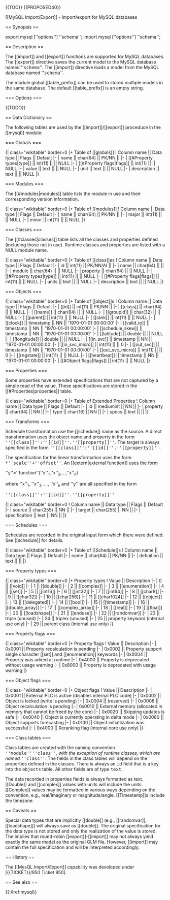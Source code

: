 {{TOC}}
{{PROPOSED40}}

[[MySQL Import/Export]] - Import/export for MySQL databases 

== Synopsis ==

 export mysql [''options''] ''schema'';
 import mysql [''options''] ''schema'';

== Description ==

The [[import]] and [[export]] functions are supported for MySQL databases.  The [[export]] directive saves the current model to the MySQL database named ''<tt>schema</tt>''. The [[import]] directive loads a model from the MySQL database named ''<tt>schema</tt>''. 

The module global [[table_prefix]] can be used to stored multiple models in the same database.  The default [[table_prefix]] is an empty string.

=== Options ===

{{TODO}}

== Data Dictionary ==

The following tables are used by the [[import]]/[[export]] proceduce in the [[mysql]] module:

=== Globals ===

{| class="wikitable" border=0
|+ Table of [[globals]]
! Column name || Data type || Flags || Default
|- 
| name || char(64) || PK/NN || 
|-
| [[#Property types|type]] || int(11) ||  || NULL
|-
| [[#Property flags|flags]] || int(11) ||  || NULL
|-
| value || text ||  || NULL
|-
| unit || text ||  || NULL
|-
| description || text ||  || NULL
|}

=== Modules ===

The [[#modules|modules]] table lists the module in use and their corresponding version information.

{| class="wikitable" border=0
|+ Table of [[modules]]
! Column name || Data type || Flags || Default
|-
| name || char(64) || PK/NN ||
|-
| major || int(11) || || NULL
|-
| minor || int(11) || || NULL
|}

=== Classes ===

The [[#classes|classes]] table lists all the classes and properties defined (including those not in use).  Runtime classes and properties are listed with a NULL module name.

{| class="wikitable" border=0
|+ Table of [[class]]es
! Column name || Data type || Flags || Default
|-
| id || int(11) || PK/NN/AI ||
|-
| name || char(64) || ||
|-
| module || char(64) || || NULL
|-
| property || char(64) || || NULL
|-
| [[#Property types|type]] || int(11) || || NULL
|-
| [[#Property flags|flags]] || int(11) || || NULL
|-
| units || text || || NULL
|-
| description || text || || NULL
|}

=== Objects ===

{| class="wikitable" border=0
|+ Table of [[object]]s
! Column name || Data type || Flags || Default
|-
| [[id]] || int(11) || PK/NN || 
|-
| [[class]] || char(64) || || NULL
|-
| [[name]] || char(64) || || NULL
|-
| [[groupid]] || char(32) || || NULL
|-
| [[parent]] || int(11) || || NULL
|-
| [[rank]] || int(11) || || NULL
|-
| [[clock]] || timestamp || NN || '1970-01-01 00:00:00'
|-
| [[valid_to]] || timestamp || NN || '1970-01-01 00:00:00'
|-
| [[schedule_skew]] || timestamp || NN || '1970-01-01 00:00:00'
|-
| [[latitude]] || double || || NULL
|-
| [[longitude]] || double || || NULL
|-
| [[in_svc]] || timestamp || NN || '1970-01-01 00:00:00'
|-
| [[in_svc_micro]] || int(11) || || 0
|-
| [[out_svc]] || timestamp || NN || '1970-01-01 00:00:00'
|-
| [[out_svc_micro]] || int(11) || || 0
|-
| [[rngstate]] || int(11) || || NULL
|-
| [[heartbeat]] || timestamp || NN || '1970-01-01 00:00:00'
|-
| [[#Object flags|flags]] || int(11) || || NULL
|}

=== Properties ===

Some properties have extended specifications that are not captured by a simple read of the value.  These specifications are stored in the [[#Properties|properties]] table.

{| class="wikitable" border=0
|+ Table of Extended Properties
! Column name || Data type || Flags || Default
|-
| id || mediumint || NN ||
|-
| property || char(64) || NN ||
|-
| type || char(16) || NN ||
|-
| specs || text || ||
|}

=== Transforms ===

Schedule transformation use the [[schedule]] name as the source.  A direct transformation uses the object name and property in the form <tt>''[[class]]'':''[[id]]''.''[[property]]''</tt>.  The target is always specified in the form <tt>''[[class]]'':''[[id]]''.''[[property]]''</tt>.  

The specification for the linear transformation uses the form <tt>*''scale''+''offset''</tt>.  An [[extern|external function]] uses the form 

 ''y''=''function''(''x''<sub>1</sub>,''x''<sub>2</sub>,...,''x''<sub>n</sub>)

where ''x''<sub>1</sub>, ''x''<sub>2</sub>, ..., ''x''<sub>n</sub> and ''y'' are all specified in the form

  <tt>''[[class]]'':''[[id]]''.''[[property]]''</tt>

{| class="wikitable" border=0
! Column name || Data type || Flags || Default
|-
| source || char(255) || NN ||
|-
| target || char(255) || NN ||
|-
| specification || text || NN ||
|}

=== Schedules ===

Schedules are recorded in the original input form which there were defined.  See [[schedule]] for details.

{| class="wikitable" border=0
|+ Table of [[Schedule]]s
! Column name || Data type || Flags || Default
|-
| name || char(64) || PK/NN ||
|-
| definition || text || ||
|}

=== Property types ===

{| class="wikitable" border=0
|+ Property types
! Value || Description
|-
| 0 || [[void]]
|-
| 1 || [[double]]
|- 
| 2 || [[complex]]
|- 
| 3 || [[enumeration]]
|- 
| 4 || [[set]]
|- 
| 5 || [[int16]]
|- 
| 6 || [[int32]]
|- 
| 7 || [[int64]]
|- 
| 8 || [[char8]]
|- 
| 9 || [[char32]]
|- 
| 10 || [[char256]]
|- 
| 11 || [[char1024]]
|- 
| 12 || [[object]]
|- 
| 13 || [[delegated]]
|- 
| 14 || [[bool]]
|- 
| 15 || [[timestamp]]
|- 
| 16 || [[double_array]]
|- 
| 17 || [[complex_array]]
|- 
| 18 || [[real]]
|- 
| 19 || [[float]]
|- 
| 20 || [[loadshape]]
|- 
| 21 || [[enduse]]
|- 
| 22 || [[randomvar]]
|-
| 23 || triple (unused)
|-
| 24 || triplex (unused)
|-
| 25 || property keyword (internal use only)
|-
| 29 || parent class (internal use only)
|}

=== Property flags ===

{| class="wikitable" border=0
|+ Property flags
! Value || Description 
|-
| 0x0001 || Property recalculation is pending
|-
| 0x0002 || Property support single character [[set]] and [[enumeration]] keywords
|-
| 0x0004 || Property was added at runtime
|-
| 0x4000 || Property is deprecated without usage warning
|-
| 0x8000 || Property is deprecated with usage warning
|}

=== Object flags ===

{| class="wikitable" border=0
|+ Object flags
! Value || Description
|-
| 0x0001 || External PLC is active (disables internal PLC code)
|-
| 0x0002 || Object is locked (write is pending)
|-
| 0x0004 || (reserved)
|-
| 0x0008 || Object recalculation is pending
|-
| 0x0010 || External memory (allocated in memory that cannot be freed by the core)
|-
| 0x0020 || Skipping updates is safe
|-
| 0x0040 || Object is currently operating in delta mode
|-
| 0x0080 || Object supports forecasting
|-
| 0x0100 || Object initiatlization was successful
|-
| 0x4000 || Reranking flag (internal core use only)
|}

=== Class tables ===

Class tables are created with the naming convention <tt>''module''_''class''</tt>, with the exception of runtime classes, which are named <tt>_''class''</tt>.  The fields in the class tables will depend on the properties defined in the classes. There is always an <tt>id</tt> field that is a key into the <tt>objects</tt> table.  All other fields are of type <tt>text</tt>.

The data recorded in properties fields is always formatted as text.  [[Double]] and [[complex]] values with units will include the units.  [[Complex]] values may be formatted in various ways depending on the convention, e.g., real/imaginary or magnitude/angle.  [[Timestamp]]s include the timezone.

== Caveats ==

Special data types that are implicitly [[double]] (e.g., [[randomvar]], [[loadshape]]) will always save as [[double]]. The original specification for the data type is not stored and only the realization of the value is stored. The implies that round-robin [[export]]-[[import]] may not always yield exactly the same model as the original GLM file.  However, [[import]] may contain the full specification and will be interpreted accordingly.

== History ==

The [[MysQL Import/Export]] capability was developed under [{{TICKET}}/950 Ticket 950].

== See also ==

{{:Xref:mysql}}
